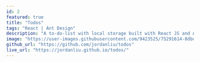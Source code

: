 ```yaml
---
id: 2
featured: true
title: "Todos"
tags: "React | Ant Design"
description: "A to-do-list with local storage built with React JS and Ant Design UI library."
image: "https://user-images.githubusercontent.com/9423525/75291614-8dbd9180-57f0-11ea-89c8-4124f3b9d5cb.png"
github_url: "https://github.com/jordanliu/todos"
live_url: "https://jordanliu.github.io/todos/"
---
```

